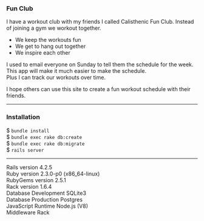### Fun Club

I have a workout club with my friends I called Calisthenic Fun Club.
Instead of joining a gym we workout together.
+ We keep the workouts fun
+ We get to hang out together
+ We inspire each other

I used to email everyone on Sunday to tell them the schedule for the week.  
This app will make it much easier to make the schedule.   
Plus I can track our workouts over time.

I hope others can use this site to create a fun workout schedule with their friends.

---

### Installation

$ `bundle install`  
$ `bundle exec rake db:create`  
$ `bundle exec rake db:migrate`  
$ `rails server`

---

Rails version             4.2.5  
Ruby version              2.3.0-p0 (x86_64-linux)  
RubyGems version          2.5.1  
Rack version              1.6.4  
Database Development      SQLite3  
Database Production       Postgres  
JavaScript Runtime        Node.js (V8)  
Middleware                Rack
